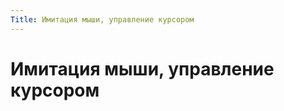 ```yaml
---
Title: Имитация мыши, управление курсором
---
```



Имитация мыши, управление курсором
==================================
